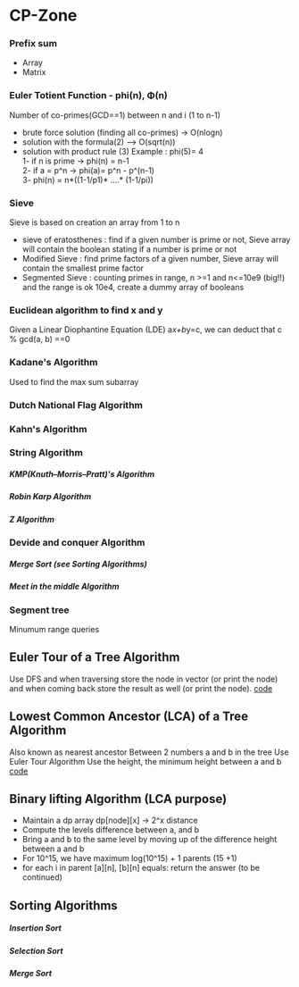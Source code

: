 # CP-Zone

### Prefix sum
  
  - Array
  - Matrix

### Euler Totient Function - phi(n), Φ(n)
  
  Number of co-primes(GCD==1) between n and i (1 to n-1)
  - brute force solution (finding all co-primes) -> O(nlogn)  
  - solution with the formula(2) --> O(sqrt(n)) 
  - solution with product rule (3)
  Example : phi(5)= 4  
  1- if n is prime -> phi(n) = n-1  
  2- if a = p^n -> phi(a)= p^n - p^(n-1)  
  3- phi(n) = n*((1-1/p1)* ....* (1-1/pi))  

### Sieve

Sieve is based on creation an array from 1 to n
  - sieve of eratosthenes : find if a given number is prime or not, Sieve array will contain the boolean stating if a number is prime or not  
  - Modified Sieve : find prime factors of a given number, Sieve array will contain the smallest prime factor
  - Segmented Sieve : counting primes in range, n >=1 and n<=10e9 (big!!) and the range is ok 10e4, create a dummy array of booleans

### Euclidean algorithm to find x and y

Given a Linear Diophantine Equation (LDE) a*x+b*y=c, we can deduct that c % gcd(a, b) ==0

### Kadane's Algorithm

Used to find the max sum subarray

### Dutch National Flag Algorithm 

### Kahn's Algorithm

### String Algorithm

##### KMP(Knuth–Morris–Pratt)'s  Algorithm
##### Robin Karp Algorithm
##### Z Algorithm

### Devide and conquer Algorithm

##### Merge Sort (see Sorting Algorithms)
##### Meet in the middle Algorithm

### Segment tree 
Minumum range queries

## Euler Tour of a Tree Algorithm 

Use DFS and when traversing store the node in vector (or print the node) and when coming back store the result as well (or print the node).
[code](https://github.com/fkalisa/CP-Zone/blob/master/graph-and-tree/eulerTour.cpp) 

## Lowest Common Ancestor (LCA) of a Tree Algorithm

Also known as nearest ancestor
Between 2 numbers a and b in the tree 
Use Euler Tour Algorithm
Use the height, the minimum height between a and b
[code](https://github.com/fkalisa/CP-Zone/blob/master/graph-and-tree/algorithm-LowestCommonAncestor.cpp) 

## Binary lifting Algorithm (LCA purpose)

- Maintain a dp array dp[node][x] -> 2^x distance
- Compute the levels difference between a, and b
- Bring a and b to the same level by moving up of the difference height between a and b
- For 10^15, we have maximum log(10^15) + 1 parents (15 +1)
- for each i in parent
  [a][n], [b][n] equals:  return the answer
  (to be continued)

## Sorting Algorithms

##### Insertion Sort

##### Selection Sort

##### Merge Sort
